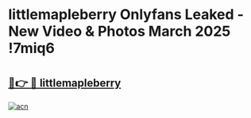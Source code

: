 # littlemapleberry Onlyfans Leaked - New Video & Photos March 2025 !7miq6

# <h2><a href="https://kqgb00.iuczelnia.edu.pl?title=littlemapleberry&ref=7miq6">🔗👉 🔴 littlemapleberry</a></h2>

[![acn](https://github.com/user-attachments/assets/0f9c940e-d8b0-45ae-aac7-cd30a18b3e1c)](https://kqgb00.iuczelnia.edu.pl?title=littlemapleberry&ref=7miq6)

